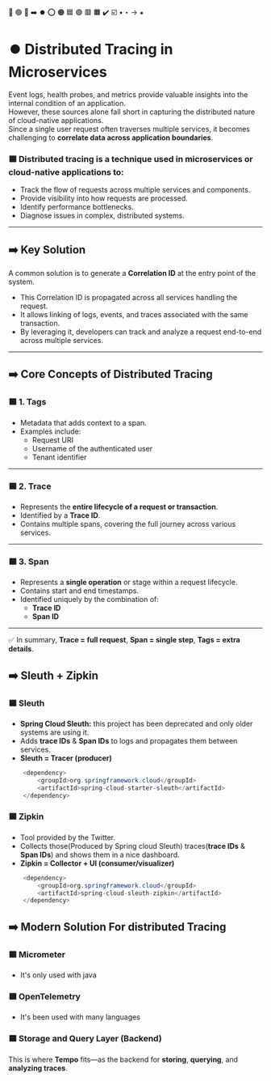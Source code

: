 🔵 🟢 🔴 ➡️ ⏺️ ⭕ 🟠 🟦 🟣 🟥 🟧 ✔️ ☑️ • ‣ → ⁕

# ⏺️ Distributed Tracing in Microservices

Event logs, health probes, and metrics provide valuable insights into the internal condition of an application.  
However, these sources alone fall short in capturing the distributed nature of cloud-native applications.  
Since a single user request often traverses multiple services, it becomes challenging to **correlate data across application boundaries**.

### 🟦 **Distributed tracing** is a technique used in microservices or cloud-native applications to:

- Track the flow of requests across multiple services and components.
- Provide visibility into how requests are processed.
- Identify performance bottlenecks.
- Diagnose issues in complex, distributed systems.

---

## ➡️ Key Solution

A common solution is to generate a **Correlation ID** at the entry point of the system.

- This Correlation ID is propagated across all services handling the request.
- It allows linking of logs, events, and traces associated with the same transaction.
- By leveraging it, developers can track and analyze a request end-to-end across multiple services.

---

## ➡️ Core Concepts of Distributed Tracing

### 🟦 1. Tags

- Metadata that adds context to a span.
- Examples include:
  - Request URI
  - Username of the authenticated user
  - Tenant identifier

---

### 🟦 2. Trace

- Represents the **entire lifecycle of a request or transaction**.
- Identified by a **Trace ID**.
- Contains multiple spans, covering the full journey across various services.

---

### 🟦 3. Span

- Represents a **single operation** or stage within a request lifecycle.
- Contains start and end timestamps.
- Identified uniquely by the combination of:
  - **Trace ID**
  - **Span ID**

---

✅ In summary, **Trace = full request**, **Span = single step**, **Tags = extra details**.

## ➡️ Sleuth + Zipkin

### 🟦 Sleuth

- **Spring Cloud Sleuth:** this project has been deprecated and only older systems are using it.
- Adds **trace IDs** & **Span IDs** to logs and propagates them between services.
- **Sleuth = Tracer (producer)**

```java
    <dependency>
        <groupId>org.springframework.cloud</groupId>
        <artifactId>spring-cloud-starter-sleuth</artifactId>
    </dependency>
```

### 🟦 Zipkin

- Tool provided by the Twitter.
- Collects those(Produced by Spring cloud Sleuth) traces(**trace IDs** & **Span IDs**) and shows them in a nice dashboard.
- **Zipkin = Collector + UI (consumer/visualizer)**

```java
    <dependency>
        <groupId>org.springframework.cloud</groupId>
        <artifactId>spring-cloud-sleuth-zipkin</artifactId>
    </dependency>
```

## ➡️ Modern Solution For distributed Tracing

### 🟦 Micrometer

- It's only used with java

### 🟦 OpenTelemetry

- It's been used with many languages

### 🟦 Storage and Query Layer (Backend)

This is where **Tempo** fits—as the backend for **storing**, **querying**, and **analyzing traces**.
